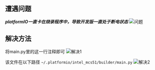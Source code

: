 ## 遭遇问题
​***platformIO一直卡在烧录程序中，导致开发版一直处于断电状态***
![问题](https://cdn.jsdelivr.net/gh/EchoZap/echozap.github.io@main/static/imgs/question.png)


## 解决方法

将main.py里的这一行注释即可
![解决1](https://cdn.jsdelivr.net/gh/EchoZap/echozap.github.io@main/static/imgs/method1.png)


该文件在以下路径
`~/.platformio/intel_mcs51/builder/main.py`
![解决2](https://cdn.jsdelivr.net/gh/EchoZap/echozap.github.io@main/static/imgs/method2.png)
